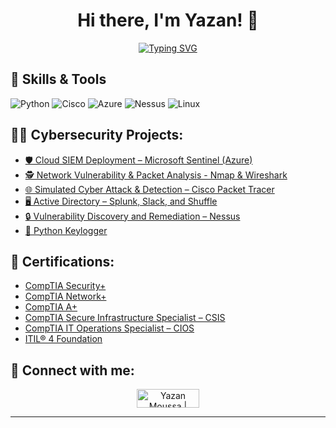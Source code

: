 <h1 align="center">Hi there, I'm Yazan! 👋</h1>


<p align="center">
  <a href="https://git.io/typing-svg">
    <img src="https://readme-typing-svg.demolab.com/?lines=Cybersecurity+and+Networking+Professional+;Welcome+To+My+Github!&center=true&size=35&width=800&height=200" alt="Typing SVG" />
  </a>
</p>


## 🔧 Skills & Tools

![Python](https://img.shields.io/badge/Python-3776AB?style=flat&logo=python&logoColor=white)
![Cisco](https://img.shields.io/badge/Cisco-000?style=flat&logo=Cisco&logoColor=white)
![Azure](https://img.shields.io/badge/Microsoft_Azure-008AD7?style=flat&logo=azure&logoColor=white)
![Nessus](https://img.shields.io/badge/Nessus-FF0000?style=flat&logo=nessus&logoColor=white)
![Linux](https://img.shields.io/badge/Linux-FCC624?style=flat&logo=linux&logoColor=black)





<h2>👨‍💻 Cybersecurity Projects:</h2>

- [🛡️ Cloud SIEM Deployment – Microsoft Sentinel (Azure)](https://github.com/SlashHasher/SIEM-Deployment/tree/main)
- [🕵️ Network Vulnerability & Packet Analysis - Nmap & Wireshark](https://github.com/SlashHasher/Nmap_Wireshark/tree/main)
- [🌐 Simulated Cyber Attack & Detection – Cisco Packet Tracer](https://github.com/SlashHasher/Cisco-ACL/tree/main)
- [🖥️ Active Directory – Splunk, Slack, and Shuffle](https://github.com/SlashHasher/CISCO-SSH/blob/main/README.md)
- [🔒 Vulnerability Discovery and Remediation – Nessus](https://github.com/SlashHasher/Nessus/tree/main)
- [🔑 Python Keylogger](https://github.com/SlashHasher/PythonKeylogger)

<h2>📜 Certifications:</h2>

- [CompTIA Security+](https://www.certmetrics.com/comptia/public/verification.aspx?code=4W45Y1F92Z0LF0CT)
- [CompTIA Network+](https://www.certmetrics.com/comptia/public/verification.aspx?code=TJ64RHE9B8PPV35B)
- [CompTIA A+ ](https://www.certmetrics.com/comptia/public/verification.aspx?code=71MVM98WDYK0F2CC)
- [CompTIA Secure Infrastructure Specialist – CSIS](https://www.credly.com/badges/d3c16434-829b-4592-99eb-917138647a5e/public_url)
- [CompTIA IT Operations Specialist – CIOS](https://www.credly.com/badges/59566ab3-78c4-4427-bf14-62249938ffd5/public_url)
- [ITIL® 4 Foundation](https://www.axelos.com/certifications/itil-service-management/itil-4-foundation/)




<h2> 🤳 Connect with me:</h2>

<p align="center">
  <a href="https://www.linkedin.com/in/yazan-moussa-ggc/" target="blank">
<img align="center" src="https://img.shields.io/badge/LinkedIn-0A66C2?style=for-the-badge&logo=linkedin&logoColor=white" alt="Yazan Moussa | LinkedIn" height="30" width="100" />
  </a>

  </a>

</p>

---



